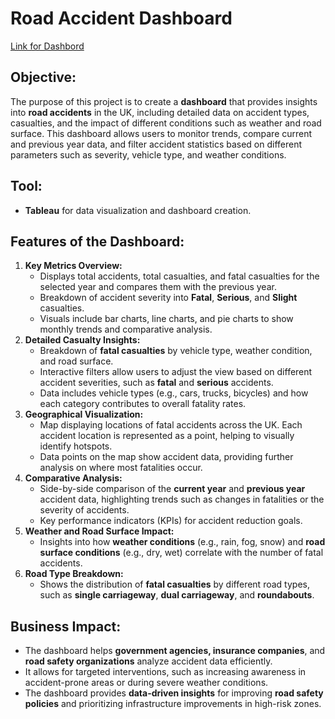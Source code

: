 # **Road Accident Dashboard**
[Link for Dashbord](https://public.tableau.com/app/profile/sofwan.kaji/viz/RoadAccidentDashboard_17395262919620/Dashboard12)

## Objective:

The purpose of this project is to create a **dashboard** that provides insights into **road accidents** in the UK, including detailed data on accident types, casualties, and the impact of different conditions such as weather and road surface. This dashboard allows users to monitor trends, compare current and previous year data, and filter accident statistics based on different parameters such as severity, vehicle type, and weather conditions.

## Tool:

- **Tableau** for data visualization and dashboard creation.

## Features of the Dashboard:

1. **Key Metrics Overview:**
    - Displays total accidents, total casualties, and fatal casualties for the selected year and compares them with the previous year.
    - Breakdown of accident severity into **Fatal**, **Serious**, and **Slight** casualties.
    - Visuals include bar charts, line charts, and pie charts to show monthly trends and comparative analysis.
2. **Detailed Casualty Insights:**
    - Breakdown of **fatal casualties** by vehicle type, weather condition, and road surface.
    - Interactive filters allow users to adjust the view based on different accident severities, such as **fatal** and **serious** accidents.
    - Data includes vehicle types (e.g., cars, trucks, bicycles) and how each category contributes to overall fatality rates.
3. **Geographical Visualization:**
    - Map displaying locations of fatal accidents across the UK. Each accident location is represented as a point, helping to visually identify hotspots.
    - Data points on the map show accident data, providing further analysis on where most fatalities occur.
4. **Comparative Analysis:**
    - Side-by-side comparison of the **current year** and **previous year** accident data, highlighting trends such as changes in fatalities or the severity of accidents.
    - Key performance indicators (KPIs) for accident reduction goals.
5. **Weather and Road Surface Impact:**
    - Insights into how **weather conditions** (e.g., rain, fog, snow) and **road surface conditions** (e.g., dry, wet) correlate with the number of fatal accidents.
6. **Road Type Breakdown:**
    - Shows the distribution of **fatal casualties** by different road types, such as **single carriageway**, **dual carriageway**, and **roundabouts**.

## Business Impact:

- The dashboard helps **government agencies, insurance companies**, and **road safety organizations** analyze accident data efficiently.
- It allows for targeted interventions, such as increasing awareness in accident-prone areas or during severe weather conditions.
- The dashboard provides **data-driven insights** for improving **road safety policies** and prioritizing infrastructure improvements in high-risk zones.

